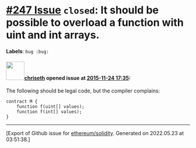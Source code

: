 # [\#247 Issue](https://github.com/ethereum/solidity/issues/247) `closed`: It should be possible to overload a function with uint and int arrays.
**Labels**: `bug :bug:`


#### <img src="https://avatars.githubusercontent.com/u/9073706?v=4" width="50">[chriseth](https://github.com/chriseth) opened issue at [2015-11-24 17:35](https://github.com/ethereum/solidity/issues/247):

The following should be legal code, but the compiler complains:

```
contract M {
    function f(uint[] values);
    function f(int[] values);
}
```





-------------------------------------------------------------------------------



[Export of Github issue for [ethereum/solidity](https://github.com/ethereum/solidity). Generated on 2022.05.23 at 03:51:38.]
